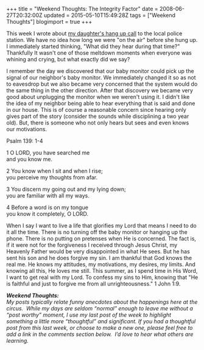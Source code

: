 +++
title = "Weekend Thoughts: The Integrity Factor"
date = 2008-06-27T20:32:00Z
updated = 2015-05-10T15:49:28Z
tags = ["Weekend Thoughts"]
blogimport = true 
+++

This week I wrote about [my daughter's hang up call](http://lifeatthecircus.com/2008/06/24/we-made-it-till-the-third/) to the local police station.  We have no idea how long we were &quot;on the air&quot; before she hung up.   I immediately started thinking, &quot;What did they hear during that time?&quot;   Thankfully It wasn't one of those meltdown moments when everyone was whining and crying, but what exactly did we say?  

I remember the day we discovered that our baby monitor could pick up the signal of our neighbor's baby monitor.   We immediately changed it so as not to eavesdrop but we also became very concerned that the system would do the same thing in the other direction.  After that discovery we became very good about unplugging the monitor when we weren't using it.  I didn't like the idea of my neighbor being able to hear everything that is said and done in our house.  This is of course a reasonable concern since hearing only gives part of the story (consider the sounds while disciplining a two year old).  But, there is someone who not only hears but sees and even knows our motivations.  

Psalm 139: 1-4


1
 O LORD, you have searched me  
and you know me.


2
 You know when I sit and when I rise;  
you perceive my thoughts from afar.


3
 You discern my going out and my lying down;  
you are familiar with all my ways.


4
 Before a word is on my tongue  
you know it completely, O LORD.

When I say I want to live a life that glorifies my Lord that means I need to do it all the time.  There is no turning off the baby monitor or hanging up the phone.  There is no putting on pretenses when He is concerned.  The fact is, if it were not for the forgiveness I received through Jesus Christ, my Heavenly Father would be very disappointed in what He sees.  But he has sent his son and he does forgive my sin.  I am thankful that God knows the real me.  He knows my attitudes, my motivations, my desires, my limits.  And knowing all this, He loves me still.   This summer, as I spend time in His Word, I want to get real with my Lord.   To confess my sins to Him, knowing that &quot;He is faithful and just to forgive me from all unrighteousness.&quot;   1 John 1:9.  

_**Weekend Thoughts:**_   
_My posts typically relate funny anecdotes about the happenings here at the circus.  While my days are seldom “normal” enough to leave me without a “post worthy” moment, I use my last post of the week to highlight something a little more “thoughtful” and significant. If you had a thoughtful post from this last week, or choose to make a new one, please feel free to add a link in the comments section below.  I’d love to hear what others are learning._ 
